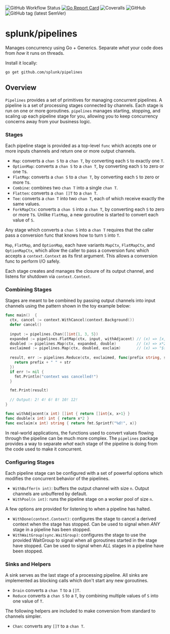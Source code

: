 ![GitHub Workflow Status](https://img.shields.io/github/workflow/status/splunk/pipelines/test)
[![Go Report Card](https://goreportcard.com/badge/github.com/splunk/go-genlib)](https://goreportcard.com/report/github.com/splunk/go-genlib)
![Coveralls](https://img.shields.io/coveralls/github/splunk/pipelines)
![GitHub](https://img.shields.io/github/license/splunk/pipelines)
![GitHub tag (latest SemVer)](https://img.shields.io/github/v/tag/splunk/pipelines?label=version)

# splunk/pipelines

Manages concurrency using Go + Generics. Separate _what_ your code does from _how_ it runs on threads. 

Install it locally:

```shell
go get github.com/splunk/pipelines
```

## Overview

`Pipelines` provides a set of primitives for managing concurrent pipelines.
A pipeline is a set of processing stages connected by channels.
Each stage is run on one or more goroutines.
`pipelines` manages starting, stopping, and scaling up each pipeline stage for you, allowing you to keep concurrency concerns away from your business logic.

### Stages

Each pipeline stage is provided as a top-level `func` which accepts one or more inputs channels
and return one or more output channels.

* `Map`: converts a `chan S` to a `chan T`, by converting each `S` to exactly one `T`.
* `OptionMap`: converts a `chan S` to a `chan T`, by converting each `S` to zero or one `T`s.
* `FlatMap`: converts a `chan S` to a `chan T`, by converting each `S` to zero or more `T`s.
* `Combine`: combines two `chan T` into a single `chan T`.
* `Flatten`: converts a `chan []T` to a `chan T`.
* `Tee`: converts a `chan T` into two `chan T`, each of which receive exactly the same values.
* `ForkMapCtx`: converts a `chan S` into a `chan T`, by converting each `S` to zero or more `T`s. Unlike `FlatMap`, a
  new goroutine is started to convert each value of `S`. 

Any stage which converts a `chan S` into a `chan T` requires that the caller pass a conversion func that knows how to 
turn `S` into `T`.

`Map`, `FlatMap`, and `OptionMap`, each have variants `MapCtx`, `FlatMapCtx`, and `OptionMapCtx`, which allow the caller
to pass a conversion func which accepts a `context.Context` as its first argument. This allows a conversion func to
perform I/O safely.

Each stage creates and manages the closure of its output channel, and listens for shutdown via `context.Context`.

### Combining Stages

Stages are meant to be combined by passing output channels into input channels using the pattern shown in the
toy example below:

```go
func main()  {
  ctx, cancel := context.WithCancel(context.Background())
  defer cancel()
  
  input := pipelines.Chan([]int{1, 3, 5})
  expanded := pipelines.FlatMap(ctx, input, withAdjacent) // (x) => [x, x+1]:  yields [1,2,3,4,5,6]
  doubled := pipelines.Map(ctx, expanded, double)         // (x) => x*2:       yields [2,4,6,8,10,12]
  exclaimed := pipelines.Map(ctx, doubled, exclaim)       // (x) => "${x}!":   yields [2!,4!,6!,8!,10!,12!]
  
  result, err := pipelines.Reduce(ctx, exclaimed, func(prefix string, str string) string {
    return prefix + " " + str
  })
  if err != nil {
    fmt.Println("context was cancelled!")
  }

  fmt.Print(result)
  
  // Output: 2! 4! 6! 8! 10! 12!
}

func withAdjacent(x int) []int { return []int{x, x+1} }
func double(x int) int { return x*2 }
func exclaim(x int) string { return fmt.Sprintf("%d!", x)}
```

In real-world applications, the functions used to convert values flowing through the pipeline can be much more complex. 
The `pipelines` package provides a way to separate _what_ each stage of the pipeline is doing from the code used to make it concurrent.

### Configuring Stages

Each pipeline stage can be configured with a set of powerful options which modifies the concurrent behavior of the
pipelines.

* `WithBuffer(n int)`: buffers the output channel with size `n`. Output channels are unbuffered by default.
* `WithPool(n int)`: runs the pipeline stage on a worker pool of size `n`.

A few options are provided for listening to when a pipeline has halted. 

* `WithDone(context.Context)`: configures the stage to cancel a derived context when the stage has stopped. 
  Can be used to signal when _ANY_ stage in a pipeline has been stopped.
* `WithWaitGroup(sync.WaitGroup)`: configures the stage to use the provided WaitGroup to signal when all goroutines
  started in the stage have stopped. Can be used to signal when _ALL_ stages in a pipeline have been stopped.

### Sinks and Helpers

A sink serves as the last stage of a processing pipeline. All sinks are implemented as blocking calls which don't
start any new goroutines.

* `Drain` converts a `chan T` to a `[]T`.
* `Reduce` converts a `chan S` to a `T`, by combining multiple values of `S` into one value of `T`.

The following helpers are included to make conversion from standard to channels simpler.

* `Chan`: converts any `[]T` to a `chan T`.
